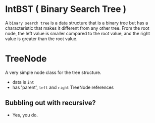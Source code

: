 # IntBST ( Binary Search Tree )

A `binary search tree` is a data structure that is a binary tree but has a characteristic that makes it different from any other tree.
From the root node, the left value is smaller compared to the root value, and the right value is greater than the root value. 

# TreeNode

A very simple node class for the tree structure.
- data is `int`
- has 'parent', `left` and `right` TreeNode references




## Bubbling out with recursive?

- Yes, you do.


